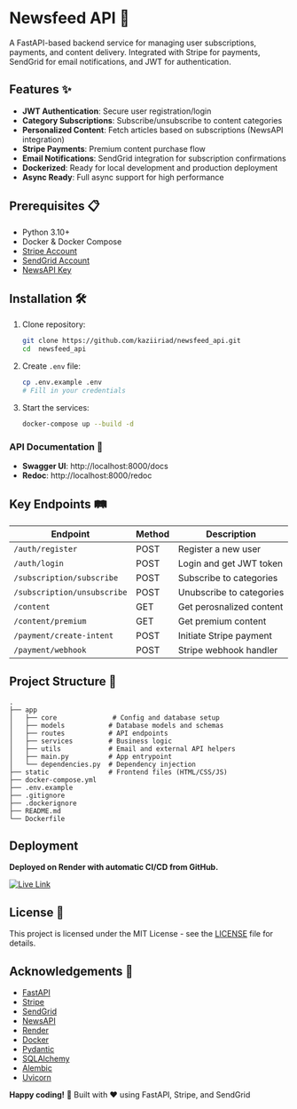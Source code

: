 # Newsfeed API 🚀

A FastAPI-based backend service for managing user subscriptions, payments, and content delivery. Integrated with Stripe for payments, SendGrid for email notifications, and JWT for authentication.

## Features ✨
- **JWT Authentication**: Secure user registration/login
- **Category Subscriptions**: Subscribe/unsubscribe to content categories
- **Personalized Content**: Fetch articles based on subscriptions (NewsAPI integration)
- **Stripe Payments**: Premium content purchase flow
- **Email Notifications**: SendGrid integration for subscription confirmations
- **Dockerized**: Ready for local development and production deployment
- **Async Ready**: Full async support for high performance

## Prerequisites 📋
- Python 3.10+
- Docker & Docker Compose
- [Stripe Account](https://dashboard.stripe.com/register)
- [SendGrid Account](https://signup.sendgrid.com/)
- [NewsAPI Key](https://newsapi.org/register)

## Installation 🛠️
1. Clone repository:
    
    ``` bash
    git clone https://github.com/kaziiriad/newsfeed_api.git
    cd  newsfeed_api
    ```
2. Create `.env` file:

    ``` bash
    cp .env.example .env
    # Fill in your credentials
    ```
3. Start the services:

    ``` bash
    docker-compose up --build -d
    ```

### API Documentation 📖
- **Swagger UI**: http://localhost:8000/docs
- **Redoc**: http://localhost:8000/redoc

## Key Endpoints 🛤️

Endpoint | Method | Description
--- | --- | ---
`/auth/register` | POST | Register a new user
`/auth/login` | POST | Login and get JWT token
`/subscription/subscribe` | POST | Subscribe to categories
`/subscription/unsubscribe` | POST | Unubscribe to categories
`/content` | GET | Get perosnalized content
`/content/premium` | GET | Get premium content
`/payment/create-intent` | POST | Initiate Stripe payment
`/payment/webhook` | POST | Stripe webhook handler

## Project Structure 📁
```
.
├── app
│   ├── core              # Config and database setup
│   ├── models           # Database models and schemas
│   ├── routes           # API endpoints
│   ├── services         # Business logic
│   ├── utils            # Email and external API helpers
│   ├── main.py          # App entrypoint
│   └── dependencies.py  # Dependency injection
├── static               # Frontend files (HTML/CSS/JS)
├── docker-compose.yml
├── .env.example
├── .gitignore
├── .dockerignore
├── README.md
└── Dockerfile
````
## Deployment
**Deployed on Render with automatic CI/CD from GitHub.**

[![Live Link](https://render.com/images/deploy-to-render-button.svg)](https://newsfeed-api-wpsl.onrender.com/)

## License 📝
This project is licensed under the MIT License - see the [LICENSE](LICENSE) file for details.

## Acknowledgements 🙏
- [FastAPI](https://fastapi.tiangolo.com/)
- [Stripe](https://stripe.com/docs)
- [SendGrid](https://sendgrid.com/docs)
- [NewsAPI](https://newsapi.org/docs)
- [Render](https://render.com/docs)
- [Docker](https://docs.docker.com/)
- [Pydantic](https://pydantic-docs.helpmanual.io/)
- [SQLAlchemy](https://docs.sqlalchemy.org/)
- [Alembic](https://alembic.sqlalchemy.org/)
- [Uvicorn](https://www.uvicorn.org/)

**Happy coding!** 🎉 Built with ❤️ using FastAPI, Stripe, and SendGrid
